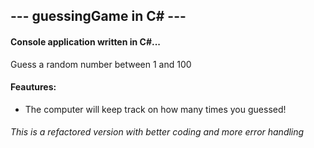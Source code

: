 ## --- guessingGame in C# ---

#### Console application written in C#...
Guess a random number between 1 and 100

#### Feautures:
- The computer will keep track on how many times you guessed!

###### This is a refactored version with better coding and more error handling
